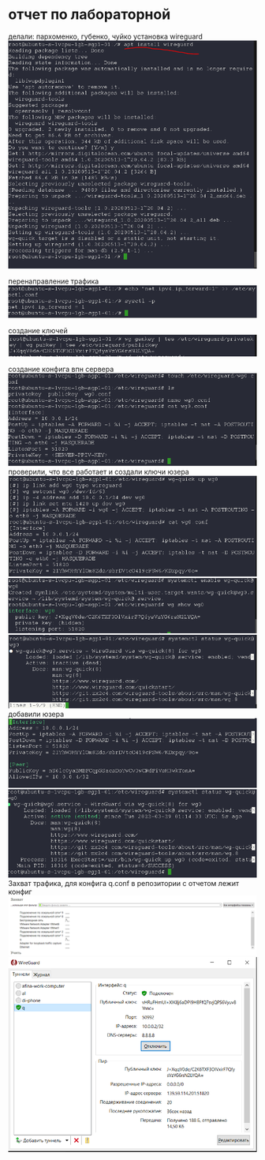 # отчет по лабораторной

делали: пархоменко, губенко, чуйко
установка wireguard
![](1.PNG)


перенаправление трафика
![](2.PNG)

создание ключей
![](3.PNG)

создание конфига впн сервера
![](4.PNG)
проверили, что все работает и создали ключи юзера
![](5.PNG)
![](6.PNG)
![](7.PNG)
добавили юзера 
![](8.PNG)
![](9.PNG)
Захват трафика, для конфига q.conf в репозитории с отчетом лежит конфиг 
![](10.PNG)
![](11.PNG)
